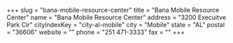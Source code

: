 +++
slug = "bana-mobile-resource-center"
title = "Bana Mobile Resource Center"
name = "Bana Mobile Resource Center"
address = "3200 Execuitve Park Cir"
cityIndexKey = "city-al-mobile"
city = "Mobile"
state = "AL"
postal = "36606"
website = ""
phone = "251 471-3333"
fax = ""
+++
